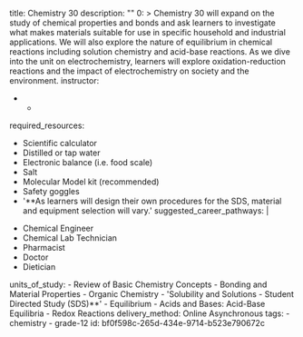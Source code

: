 title: Chemistry 30
description: ""
0: >
  Chemistry 30 will expand on the study of chemical properties and bonds and ask learners to
  investigate what makes materials suitable for use in specific household and industrial applications.
  We will also explore the nature of equilibrium in chemical reactions including solution chemistry
  and acid-base reactions. As we dive into the unit on electrochemistry, learners will explore
  oxidation-reduction reactions and the impact of electrochemistry on society and the environment.
instructor:
  - -
required_resources:
  - Scientific calculator
  - Distilled or tap water
  - Electronic balance (i.e. food scale)
  - Salt
  - Molecular Model kit (recommended)
  - Safety goggles
  - '**As learners will design their own procedures for the SDS, material and equipment selection will vary.'
suggested_career_pathways: |
  <ul>
  <li>Chemical Engineer</li>
  <li>Chemical Lab Technician</li>
  <li>Pharmacist</li>
  <li>Doctor</li>
  <li>Dietician</li>
  </ul>
units_of_study:
  - Review of Basic Chemistry Concepts
  - Bonding and Material Properties
  - Organic Chemistry
  - 'Solubility and Solutions - Student Directed Study (SDS)**'
  - Equilibrium
  - 
    Acids and Bases: Acid-Base Equilibria
  - Redox Reactions
delivery_method: Online Asynchronous
tags:
  - chemistry
  - grade-12
id: bf0f598c-265d-434e-9714-b523e790672c
